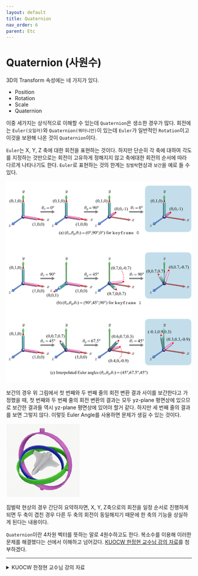 ```yaml
---
layout: default
title: Quaternion
nav_order: 6
parent: Etc
---
```


# Quaternion (사원수)

3D의 Transform 속성에는 네 가지가 있다.

- Position
- Rotation
- Scale
- Quaternion

이중 세가지는 상식적으로 이해할 수 있는데 `Quaternion`은 생소한 경우가 많다. 회전에는 `Euler(오일러)`와 `Quaternion(쿼터니언)`이 있는데 `Euler`가 일반적인 `Rotation`이고 이것을 보완해 나온 것이 `Quaternion`이다.

`Euler`는 X, Y, Z 축에 대한 회전을 표현하는 것이다. 하지만 단순히 각 축에 대하여 각도를 지정하는 것만으로는 회전이 고유하게 정해지지 않고 축에대한 회전의 순서에 따라 다르게 나타나기도 한다. `Euler`로 표현하는 것의 한계는 `짐벌락`현상과 `보간`을 예로 들 수 있다.

![result](./img/06/01.png)

보간의 경우 위 그림에서 첫 번째와 두 번째 줄의 회전 변환 결과 사이를 보간한다고 가정했을 때, 첫 번째와 두 번째 줄의 회전 변환의 결과는 모두 yz-plane 평면상에 있으므로 보간한 결과들 역시 yz-plane 평면상에 있어야 할거 같다. 하지만 세 번째 줄의 결과를 보면 그렇지 않다. 이렇듯 Euler Angle를 사용하면 문제가 생길 수 있는 것이다.

![result](./img/06/02.gif)

짐벌락 현상의 경우 간단히 요약하자면, X, Y, Z축으로의 회전을 일정 순서로 진행하게 되면 두 축이 겹친 경우 다른 두 축의 회전이 동일해지기 때문에 한 축의 기능을 상실하게 된다는 내용이다.

`Quaternion`이란 4차원 벡터를 뜻하는 말로 4원수하고도 한다.
복소수를 이용해 이러한 문제를 해결했다는 선에서 이해하고 넘어갔다. [KUOCW 한정현 교수님 강의 자료](https://www.youtube.com/channel/UCfyXTCv0QlZxG1S1rteGI7A)를 첨부하겠다.

---

<details>
<summary>KUOCW 한정현 교수님 강의 자료</summary>
<div markdown="1">

### Quaternion의 정의와 성질

하지만 Quaternion은 위의 문제를 해결할 수 있습니다. Quaternion이란 4차원 벡터를 뜻하는 말입니다. 한국말로는 4원수라고도 하죠. 여기서 복소수의 개념이 등장합니다. 아래와 같이 Quaternion을 정의하죠 왼쪽부터 3가지 항은 각각 다른 허수 축을 가지는 허수부로 오른쪽은 실수부를 나타냅니다. 세 가지 허수부를 줄여서 \_v로 나타내기도 하죠.

![result](./img/06/03.png)
Quaternion

그리고 기본적인 두 Quaternion의 연산과 각 축에 대한 성질 은은 아래와 같습니다.

![result](./img/06/04.png)
Quaternion 연산

또한 Quaternion의 켤례 복소수와 크기는 아래와 같이 표현되죠.

![result](./img/06/05.png)
Quaternion의 켤례 복소수와 크기

### Quaternion을 이용한 회전

우선 복소수를 이용해 2D회전에 먼저 적용시켜 보겠습니다. 아래 그림과 같이 점 `p(x, y)`에서 점 `p'(x', y')`로 `θ`만큼 회전을 한다고 합시다. 이때 `p`를 복소수를 이용하여 `x+yi`로 나타내고 또 `θ`를 이용해 `cosθ+sinθi`로 하고 `pq`를 연산하면 실수부는 `x'`을 나타내고 허수부는 `y'`을 타나 내는 것을 확인할 수 있죠. 신기하게도 복소수를 이용해 회전에 관련된 값을 계산할 수 있는 것입니다.
![result](./img/06/06.png)
복소수를 이용한 회전변환의 표현

그렇다면 3D에서는 어떻게 표현될까요? 3D에서는 한 가지 허수 축이 아니라 3가지 허수 축이 있는 Quaternion을 사용합니다. 아래와 같이 u라는 축을 기준으로 `θ`만큼 `p`에서 `p'`으로 회전을 한다고 가정해 봅시다. 그리고 `p`점의 `x, y, z` 좌표는 Quaternion의 허수부 `p_x, p_y, p_z`에 들어가고, 회전을 나타내는 Quaternion은 `θ`와 회전축 방향으로의 단위 벡터 `u`를 이용해 아래와 같이 `q`로 표현이 됩니다. 이때 위의 2D rotation을 복소수로 나타내면 그 값들을 찾을 수 있는 거 같이 3D에서는 이 Quaternion을 이용하여 `qpq*`연산을 하면 그 허수부가 회전한 `x', y', z'`을 나타낸다고 합니다(증명 생략).
![result](./img/06/07.png)
Quaternion을 이용한 회전

이렇게 Quaternion을 이용하여 회전할 수 있게 되면, 굳이 문제가 생길 수 있는 Euler Angle을 이용하는 것이 아니라 임의의 축을 기준으로 회전시키면 되는 것이죠. 또한 앞서 문제가 되었던 회전 변환에 대한 보간도 Quaternion은 해결할 수 있습니다.

아래 그림과 같이 xyz 좌표를 아는 unit quaternion p 그리고 `q`를 가정했을 때, 그림 옆의 수식같이 보간이 가능합니다. 이때 ∅값은 두 quaternion의 내적을 통해 구할 수 있습니다. Unit quaternion이기 때문에 `||p||=||q||=1`이 되고 따라서 `||p||*||q||*cos∅ = cos∅`로 나타낼 수 있죠. 이때 각 좌표 성분 간의 곱을 합한 게 내적의 값이기도 하기 때문에 arccos을 통해 ∅를 충분히 구할 수 있죠. 따라서 아래 수식을 풀 수 있고, 보간이 가능한 것입니다. 이를 spherical linear interpolation (slerp)라고 부릅니다.
![result](./img/06/08.png)
spherical linear interpolation(slerp)

마지막으로 Quaternion 역시 Euler angle과 같이 4x4 matrix에 들어가서 표현될 수 있습니다. 아래는 Quaternion을 통한 rotation matrix를 표현한 것입니다. 이때 `q`는 `(sin(θ/2)u, cos(θ/2))`일 거 같습니다. 증명은 강의에서도 다루지 않아 저도 넘어가겠습니다. 이로써 Euler angle의 역할을 Quaternion이 다 해낼 수 있는 것이죠.
![result](./img/06/09.png)

</div>
</details>
